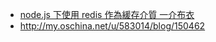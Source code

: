 * [node.js 下使用 redis 作為緩存介質 一介布衣](http://yijiebuyi.com/blog/1500f512e149ac245f0f9c0b01b7ec2b.html)
* http://my.oschina.net/u/583014/blog/150462
